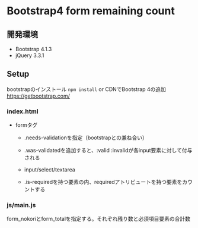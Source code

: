 # Bootstrap4 form remaining count

## 開発環境
* Bootstrap 4.1.3
* jQuery 3.3.1


## Setup
bootstrapのインストール
```npm install```
or CDNでBootstrap 4の追加
https://getbootstrap.com/

### index.html
 - formタグ
    - .needs-validationを指定（bootstrapとの兼ね合い）
    - .was-validatedを追加すると、:valid :invalidが各input要素に対して付与される

    -  input/select/textarea
      - .is-requiredを持つ要素の内、requiredアトリビュートを持つ要素をカウントする


### js/main.js
form_nokoriとform_totalを指定する。それぞれ残り数と必須項目要素の合計数
